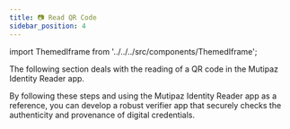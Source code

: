 ```yaml
---
title: 📷 Read QR Code
sidebar_position: 4
---
```


import ThemedIframe from '../../../src/components/ThemedIframe';

The following section deals with the reading of a QR code in the Mutipaz Identity Reader app.

<ThemedIframe
  githubUrl="https://github.com/openwallet-foundation/multipaz-identity-reader/blob/fbf081128a70f0bf5ec8db10cff48faf95452024/composeApp/src/commonMain/kotlin/org/multipaz/identityreader/ScanQrScreen.kt#L90-L103"
/>

By following these steps and using the Mutipaz Identity Reader app as a reference, you can develop a robust verifier app that securely checks the authenticity and provenance of digital credentials.